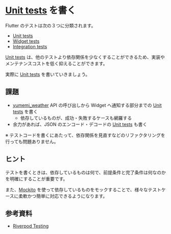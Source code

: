 # [Unit tests] を書く

Flutter のテストは次の３つに分類されます。

- [Unit tests]
- [Widget tests]
- [Integration tests]

[Unit tests] は、他のテストより依存関係を少なくすることができるため、実装やメンテナンスコストを低く抑えることができます。

実際に [Unit tests] を書いていきましょう。

## 課題

- [yumemi_weather] API の呼び出しから Widget へ通知する部分までの [Unit tests] を書く
    - 依存しているものが、成功・失敗するケースも網羅する
- 余力があれば、JSON のエンコード・デコードの [Unit tests] も書く

※ テストコードを書くにあたって、依存関係を見直すなどのリファクタリングを行っても問題ありません。

## ヒント

テストを書くときは、依存しているものは何で、前提条件と完了条件は何なのかを明確にすることが重要です。

また、[Mockito] を使って依存しているものをモックすることで、様々なテストケースに柔軟かつ簡単に対応できるようになります。

## 参考資料

- [Riverpod Testing]

<!-- Links -->

[Unit tests]: https://docs.flutter.dev/testing#unit-tests

[Widget tests]: https://docs.flutter.dev/testing#widget-tests

[Integration tests]: https://docs.flutter.dev/testing#integration-tests

[yumemi_weather]: https://yumemi-inc.github.io/flutter-training-template/

[Mockito]: https://docs.flutter.dev/cookbook/testing/unit/mocking

[Riverpod Testing]: https://docs-v2.riverpod.dev/docs/cookbooks/testing
